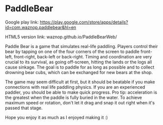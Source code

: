 # PaddleBear

Google play link: https://play.google.com/store/apps/details?id=com.waznop.paddlebear&hl=en

HTML5 version link: waznop.github.io/PaddleBearWeb/

Paddle Bear is a game that simulates real-life paddling. Players control their bear by tapping on one of the four corners of the screen to paddle front-left, front-right, back-left or back-right.  Timing and coordination are very crucial to its survival, as going off-screen, hitting the lands or the logs all cause sinkage. The goal is to paddle for as long as possible and to collect drowning bear cubs, which can be exchanged for new bears at the shop.

The game may seem difficult at first, but it should be beatable if you make connections with real life paddling physics. If you are an experienced paddler, you should be able to make quick progress. Pro tip: acceleration is the greatest when the paddle is fully buried in the water. To achieve maximum speed or rotation, don't let it drag and snap it out right when it's passed that stage.

Hope you enjoy it as much as I enjoyed making it :)
